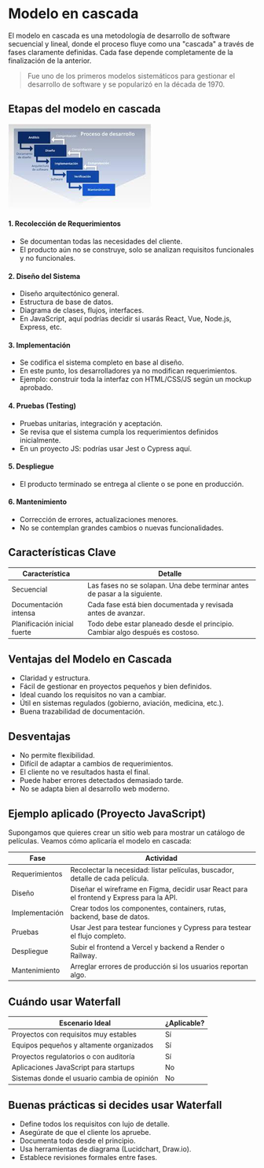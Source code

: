 # **Modelo en cascada**

El modelo en cascada es una metodología de desarrollo de software secuencial y lineal, donde el proceso fluye como una "cascada" a través de fases claramente definidas. Cada fase depende completamente de la finalización de la anterior.

> Fue uno de los primeros modelos sistemáticos para gestionar el desarrollo de software y se popularizó en la década de 1970.



## Etapas del modelo en cascada 

![Logo de la empresa | 720](./imagenes/modelo_en_cascada.jpeg)
#### 1. Recolección de Requerimientos
- Se documentan todas las necesidades del cliente.
- El producto aún no se construye, solo se analizan requisitos funcionales y no funcionales.
#### 2. Diseño del Sistema
- Diseño arquitectónico general.
- Estructura de base de datos.
- Diagrama de clases, flujos, interfaces.
- En JavaScript, aquí podrías decidir si usarás React, Vue, Node.js, Express, etc.
#### 3. Implementación
- Se codifica el sistema completo en base al diseño.
- En este punto, los desarrolladores ya no modifican requerimientos.
- Ejemplo: construir toda la interfaz con HTML/CSS/JS según un mockup aprobado.
#### 4. Pruebas (Testing)
- Pruebas unitarias, integración y aceptación.
- Se revisa que el sistema cumpla los requerimientos definidos inicialmente.
- En un proyecto JS: podrías usar Jest o Cypress aquí.
#### 5. Despliegue
- El producto terminado se entrega al cliente o se pone en producción.
#### 6. Mantenimiento
- Corrección de errores, actualizaciones menores.
- No se contemplan grandes cambios o nuevas funcionalidades.



## Características Clave

| Característica               | Detalle                                                                       |
| ---------------------------- | ----------------------------------------------------------------------------- |
| Secuencial                   | Las fases no se solapan. Una debe terminar antes de pasar a la siguiente.     |
| Documentación intensa        | Cada fase está bien documentada y revisada antes de avanzar.                  |
| Planificación inicial fuerte | Todo debe estar planeado desde el principio. Cambiar algo después es costoso. |



## Ventajas del Modelo en Cascada

* Claridad y estructura.  
* Fácil de gestionar en proyectos pequeños y bien definidos.  
* Ideal cuando los requisitos no van a cambiar.  
* Útil en sistemas regulados (gobierno, aviación, medicina, etc.).  
* Buena trazabilidad de documentación.



## Desventajas

* No permite flexibilidad.  
* Difícil de adaptar a cambios de requerimientos.  
* El cliente no ve resultados hasta el final.  
* Puede haber errores detectados demasiado tarde.  
* No se adapta bien al desarrollo web moderno.



## Ejemplo aplicado (Proyecto JavaScript)

Supongamos que quieres crear un sitio web para mostrar un catálogo de películas. Veamos cómo aplicaría el modelo en cascada:

| Fase           | Actividad                                                                                 |
| -------------- | ----------------------------------------------------------------------------------------- |
| Requerimientos | Recolectar la necesidad: listar películas, buscador, detalle de cada película.            |
| Diseño         | Diseñar el wireframe en Figma, decidir usar React para el frontend y Express para la API. |
| Implementación | Crear todos los componentes, containers, rutas, backend, base de datos.                   |
| Pruebas        | Usar Jest para testear funciones y Cypress para testear el flujo completo.                |
| Despliegue     | Subir el frontend a Vercel y backend a Render o Railway.                                  |
| Mantenimiento  | Arreglar errores de producción si los usuarios reportan algo.                             |



## Cuándo usar Waterfall

| Escenario Ideal                             | ¿Aplicable? |
| ------------------------------------------- | ----------- |
| Proyectos con requisitos muy estables       | Sí          |
| Equipos pequeños y altamente organizados    | Sí          |
| Proyectos regulatorios o con auditoría      | Sí          |
| Aplicaciones JavaScript para startups       | No          |
| Sistemas donde el usuario cambia de opinión | No          |



## Buenas prácticas si decides usar Waterfall

- Define todos los requisitos con lujo de detalle.
- Asegúrate de que el cliente los apruebe.
- Documenta todo desde el principio.
- Usa herramientas de diagrama (Lucidchart, Draw.io).
- Establece revisiones formales entre fases.